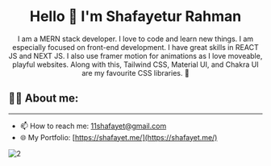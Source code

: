 <h1 align="center">Hello 👋 I'm Shafayetur Rahman</h1>

<p align="center">
  I am a MERN stack developer. I love to code and learn new things. I am especially focused on front-end development. I have great skills in REACT JS and NEXT JS. I also use framer motion for animations as I love moveable, playful websites. Along with this, Tailwind CSS, Material UI, and Chakra UI are my favourite CSS libraries. 🚀
</p>

## 👩‍💻 About me:

---

- 📫 How to reach me: [11shafayet@gmail.com](mailto:11shafayet@gmail.com)
- 🌐 My Portfolio: [https://shafayet.me/](https://shafayet.me/)

![2](https://github.com/11Shafayet/11Shafayet/assets/65937591/154cd53d-1ffd-43cc-8b6c-fca808cc23c9)
